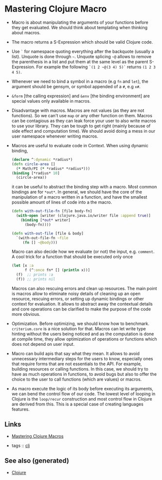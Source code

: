 # Mastering Clojure Macro

-   Macro is about manipulating the arguments of your functions before
    they get evaluated. We should think about templating when thinking
    about macros.

-   The macro returns a S-Expression which should be valid Clojure code.

-   Use `` ` `` for namespace quoting everything after the backquote
    (usually a list). Unquote is done through `~`. Unquote splicing `~@`
    allows to remove the parenthesis in a list and put them at the same
    level as the parent S-Expression. For example the following
    `` `(1 2 ~@(3 4) 5)` `` returns `(1 2 3 4 5)`.

-   Whenever we need to bind a symbol in a macro (e.g `fn` and `let`),
    the argument should be gensym, or symbol appended of a `#`, e.g
    `x#`.

-   `&form` \[the calling expression\] and `&env` \[the binding
    environment\] are special values only available in macros.

-   Disadvantage with macros. Macros are not values (as they are not
    functions). So we can't use `map` or any other function on them.
    Macros can be contagious as they can leak force your user to also
    write macros to use your library. They can be tough to get right
    (mainly because of side effect and computation time). We should
    avoid doing a mess in our user namespace whenever writing macros.

-   Macros are useful to evaluate code in Context. When using dynamic
    binding,

    ``` clojure
    (declare ^:dynamic *radius*)
    (defn circle-area []
      (* Math/PI (* *radius* *radius*)))
    (binding [*radius* 10]
      (circle-area))
    ```

    it can be useful to abstract the binding step with a macro. Most
    common bindings are for `*out*`. In general, we should have the core
    of the manipulation of a macro written in a function, and have the
    smallest possible amount of lines of code into a the macro.

    ``` clojure
    (defn with-out-file-fn [file body-fn]
      (with-open [writer (clojure.java.io/writer file :append true)]
        (binding [*out* writer]
          (body-fn))))

    (defn with-out-file [file & body]
      `(with-out-file-fn ~file
         (fn [] ~@body)))
    ```

    Macro can also decide how we evaluate (or not) the input, e.g.
    `comment`. A cool trick for a function that should be executed only
    once

    ``` clojure
    (let [x :a
          f (^:once fn* [] (println x))]
      (f)  ;; prints :a
      (f)) ;; prints nil
    ```

    Macros can also rescuing errors and clean up resources. The main
    point is macros allow to eliminate noisy details of cleaning up an
    open resource, rescuing errors, or setting up dynamic bindings or
    other context for evaluation. It allows to abstract away the
    contextual details and core operations can be clarified to make the
    purpose of the code more obvious.

-   Optimization. Before optimizing, we should know how to benchmark.
    `criterium.core` is a nice solution for that. Macros can let write
    type hinting without the users being noticed and as the computation
    is done at compile time, they allow optimization of operations or
    functions which does not depend on user input.

-   Macro can build apis that say what they mean. It allows to avoid
    unnecessary intermediary steps for the users to know, especially
    ones that require forms that are not essentials to the API. For
    example, building resources or calling functions. In this case, we
    should try to have as much operations in functions, to avoid bugs
    but also to offer the choice to the user to call functions (which
    are values) or macros.

-   As macro execute the logic of its body before executing its
    arguments, we can bend the control flow of our code. The lowest
    level of looping in Clojure is the `loop/recur` construction and
    most control flow in Clojure are derived from this. This is a
    special case of creating languages features.

## Links

-   [Mastering Clojure
    Macros](https://pragprog.com/book/cjclojure/mastering-clojure-macros)

-   tags :: [clj](./id:9336fa0f-85f3-4943-b374-6ca2f01ee0f8)

## See also (generated)

-   [Clojure](./../decks/clojure.md)
